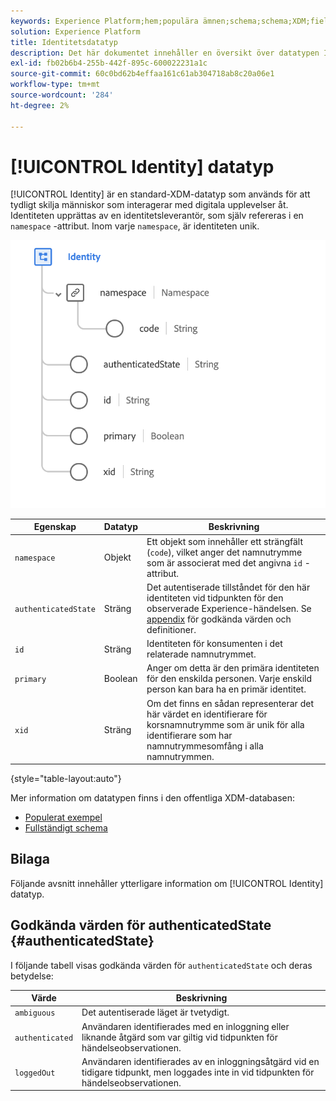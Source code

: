 ```yaml
---
keywords: Experience Platform;hem;populära ämnen;schema;schema;XDM;fields;schemas;Schemas;identity;datatype;data type;data type;
solution: Experience Platform
title: Identitetsdatatyp
description: Det här dokumentet innehåller en översikt över datatypen Identity XDM.
exl-id: fb02b6b4-255b-442f-895c-600022231a1c
source-git-commit: 60c0bd62b4effaa161c61ab304718ab8c20a06e1
workflow-type: tm+mt
source-wordcount: '284'
ht-degree: 2%

---
```


# [!UICONTROL Identity] datatyp

[!UICONTROL Identity] är en standard-XDM-datatyp som används för att tydligt skilja människor som interagerar med digitala upplevelser åt. Identiteten upprättas av en identitetsleverantör, som själv refereras i en `namespace` -attribut. Inom varje `namespace`, är identiteten unik.

<img src="../images/data-types/identity.png" width="550" /><br />

| Egenskap | Datatyp | Beskrivning |
| --- | --- | --- |
| `namespace` | Objekt | Ett objekt som innehåller ett strängfält (`code`), vilket anger det namnutrymme som är associerat med det angivna `id` -attribut. |
| `authenticatedState` | Sträng | Det autentiserade tillståndet för den här identiteten vid tidpunkten för den observerade Experience-händelsen. Se [appendix](#authenticatedState) för godkända värden och definitioner. |
| `id` | Sträng | Identiteten för konsumenten i det relaterade namnutrymmet. |
| `primary` | Boolean | Anger om detta är den primära identiteten för den enskilda personen. Varje enskild person kan bara ha en primär identitet. |
| `xid` | Sträng | Om det finns en sådan representerar det här värdet en identifierare för korsnamnutrymme som är unik för alla identifierare som har namnutrymmesomfång i alla namnutrymmen. |

{style=&quot;table-layout:auto&quot;}

Mer information om datatypen finns i den offentliga XDM-databasen:

* [Populerat exempel](https://github.com/adobe/xdm/blob/master/components/datatypes/identity.example.1.json)
* [Fullständigt schema](https://github.com/adobe/xdm/blob/master/components/datatypes/identity.schema.json)

## Bilaga

Följande avsnitt innehåller ytterligare information om [!UICONTROL Identity] datatyp.

## Godkända värden för authenticatedState {#authenticatedState}

I följande tabell visas godkända värden för `authenticatedState` och deras betydelse:

| Värde | Beskrivning |
| --- | --- |
| `ambiguous` | Det autentiserade läget är tvetydigt. |
| `authenticated` | Användaren identifierades med en inloggning eller liknande åtgärd som var giltig vid tidpunkten för händelseobservationen. |
| `loggedOut` | Användaren identifierades av en inloggningsåtgärd vid en tidigare tidpunkt, men loggades inte in vid tidpunkten för händelseobservationen. |
